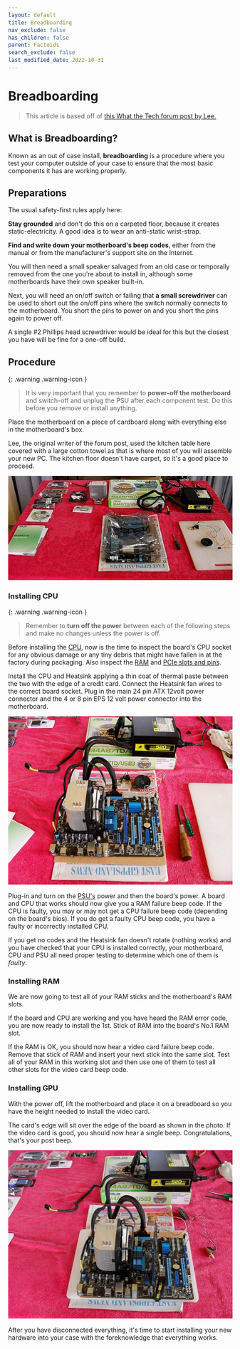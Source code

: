 ```yaml
---
layout: default
title: Breadboarding
nav_exclude: false
has_children: false
parent: Factoids
search_exclude: false
last_modified_date: 2022-10-31
---
```


# Breadboarding

> This article is based off of [this What the Tech forum post by Lee.](https://forums.whatthetech.com/index.php?showtopic=120814)

## What is Breadboarding?

Known as an out of case install, **breadboarding** is a procedure where you test your computer outside of your case to ensure that the most basic components it has are working properly.

## Preparations

The usual safety-first rules apply here: 

**Stay grounded** and don't do this on a carpeted floor, because it creates static-electricity. A good idea is to wear an anti-static wrist-strap.

**Find and write down your motherboard's beep codes**, either from the manual or from the manufacturer's support site on the Internet. 

You will then need a small speaker salvaged from an old case or temporally removed from the one you're about to install in, although some motherboards have their own speaker built-in.

Next, you will need an on/off switch or failing that **a small screwdriver** can be used to short out the on/off pins where the switch normally connects to the motherboard. You short the pins to power on and you short the pins again to power off.

A single #2 Phillips head screwdriver would be ideal for this but the closest you have will be fine for a one-off build.

## Procedure

{: .warning .warning-icon }
> It is very important that you remember to **power-off the motherboard** and switch-off and unplug the PSU after each component test. Do this before you remove or install anything.

Place the motherboard on a piece of cardboard along with everything else in the motherboard's box. 

Lee, the original writer of the forum post, used the kitchen table here covered with a large cotton towel as that is where most of you will assemble your new PC. The kitchen floor doesn't have carpet, so it's a good place to proceed.

![Post_Thumb.png](/assets/Breadboarding/post_Thumb.png)

### Installing CPU

{: .warning .warning-icon }
> Remember to **turn off the power** between each of the following steps and make no changes unless the power is off.

Before installing the [CPU](/docs/learning/terms#central-processing-unit-cpu), now is the time to inspect the board's CPU socket for any obvious damage or any tiny debris that might have fallen in at the factory during packaging. Also inspect the [RAM](/docs/learning/terms#random-access-memory-ram) and [PCIe slots and pins](/docs/learning/terms#pci-express-pcie). 

Install the CPU and Heatsink applying a thin coat of thermal paste between the two with the edge of a credit card. Connect the Heatsink fan wires to the correct board socket. Plug in the main 24 pin ATX 12volt power connector and the 4 or 8 pin EPS 12 volt power connector into the motherboard.

![CPUinstalled.png](/assets/Breadboarding/CPUinstalled.png)

Plug-in and turn on the [PSU's](/docs/learning/terms#power-supply-unit-psu) power and then the board's power. A board and CPU that works should now give you a RAM failure beep code. If the CPU is faulty, you may or may not get a CPU failure beep code (depending on the board's bios). If you do get a faulty CPU beep code, you have a faulty or incorrectly installed CPU.

If you get no codes and the Heatsink fan doesn't rotate (nothing works) and you have checked that your CPU is installed correctly, your motherboard, CPU and PSU all need proper testing to determine which one of them is *faulty*.

### Installing RAM

We are now going to test all of your RAM sticks and the motherboard's RAM slots.

If the board and CPU are working and you have heard the RAM error code, you are now ready to install the 1st. Stick of RAM into the board's No.1 RAM slot. 

If the RAM is OK, you should now hear a video card failure beep code. Remove that stick of RAM and insert your next stick into the same slot. Test all of your RAM in this working slot and then use one of them to test all other slots for the video card beep code.

### Installing GPU

With the power off, lift the motherboard and place it on a breadboard so you have the height needed to install the video card. 

The card's edge will sit over the edge of the board as shown in the photo. If the video card is good, you should now hear a single beep. Congratulations, that's your post beep.

![Fullinstalled.png](/assets/Breadboarding/Fullinstalled.png)

After you have disconnected everything, it's time to start installing your new hardware into your case with the foreknowledge that everything works. 
